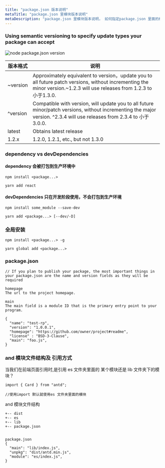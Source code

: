 ```yaml
---
title: "package.json 版本说明"
metaTitle: "package.json 里模块版本说明"
metaDescription: "package.json 里模块版本说明， 如何指定package.json 里面的模块版本号"
---
```


### Using semantic versioning to specify update types your package can accept

![node package.json version](/images/frontend/wheelbarrel-with-tilde-caret-white-bg-w1000.jpg "node package.json version")


版本格式 | 说明
------------ | -------------
~version | Approximately equivalent to version，update you to all future patch versions, without incrementing the minor version.~1.2.3 will use releases from 1.2.3 to 小于1.3.0.
^version | Compatible with version, will update you to all future minor/patch versions, without incrementing the major version. ^2.3.4 will use releases from 2.3.4 to 小于3.0.0.
latest | Obtains latest release
1.2.x | 1.2.0, 1.2.1, etc., but not 1.3.0


### dependency vs devDependencies
#### dependency 会被打包到生产环境中
```
npm install <package...>

yarn add react

```
#### devDependencies 只在开发阶段使用，不会打包到生产环境
```
npm install some_module --save-dev

yarn add <package...> [--dev/-D]
```

### 全局安装
```
npm install <package...> -g

yarn global add <package...>
```


### package.json 
```
// If you plan to publish your package, the most important things in your package.json are the name and version fields as they will be required

homepage
The url to the project homepage.

main
The main field is a module ID that is the primary entry point to your program.

{
  "name": "test-rp",
  "version": "1.0.0.1",
  "homepage": "https://github.com/owner/project#readme",
  "license" : "BSD-3-Clause",
  "main": "foo.js",
}
```


### and 模块文件结构及 引用方式
当我们在前端页面引用时,是引用 es 文件夹里面的 某个模块还是 lib 文件夹下的模块？
```
import { Card } from "antd";

//使用import 默认就使用es 文件夹里面的模块
```

and 模块文件结构
```
+-- dist
+-- es
+-- lib
+-- package.json


package.json
{
  "main": "lib/index.js",
  "unpkg": "dist/antd.min.js",
  "module": "es/index.js",
}
```